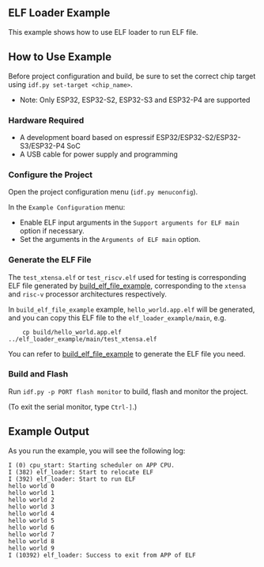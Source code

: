 ## ELF Loader Example

This example shows how to use ELF loader to run ELF file.

## How to Use Example

Before project configuration and build, be sure to set the correct chip target using `idf.py set-target <chip_name>`.

* Note: Only ESP32, ESP32-S2, ESP32-S3 and ESP32-P4 are supported

### Hardware Required

* A development board based on espressif ESP32/ESP32-S2/ESP32-S3/ESP32-P4 SoC
* A USB cable for power supply and programming

### Configure the Project

Open the project configuration menu (`idf.py menuconfig`).

In the `Example Configuration` menu:

* Enable ELF input arguments in the `Support arguments for ELF main` option if necessary.
* Set the arguments in the `Arguments of ELF main` option.

### Generate the ELF File

The `test_xtensa.elf` or `test_riscv.elf` used for testing is corresponding ELF file generated by [build_elf_file_example](https://github.com/espressif/esp-iot-solution/tree/master/examples/elf_loader/build_elf_file_example), corresponding to the `xtensa` and `risc-v` processor architectures respectively.

In `build_elf_file_example` example, `hello_world.app.elf` will be generated, and you can copy this ELF file to the `elf_loader_example/main`, e.g.
```
    cp build/hello_world.app.elf ../elf_loader_example/main/test_xtensa.elf
```

You can refer to [build_elf_file_example](https://github.com/espressif/esp-iot-solution/tree/master/examples/elf_loader/build_elf_file_example) to generate the ELF file you need.

### Build and Flash

Run `idf.py -p PORT flash monitor` to build, flash and monitor the project.

(To exit the serial monitor, type ``Ctrl-]``.)

## Example Output

As you run the example, you will see the following log:

```
I (0) cpu_start: Starting scheduler on APP CPU.
I (382) elf_loader: Start to relocate ELF
I (392) elf_loader: Start to run ELF
hello world 0
hello world 1
hello world 2
hello world 3
hello world 4
hello world 5
hello world 6
hello world 7
hello world 8
hello world 9
I (10392) elf_loader: Success to exit from APP of ELF
```
